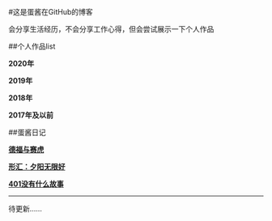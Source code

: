 #这是蛋酱在GitHub的博客

会分享生活经历，不会分享工作心得，但会尝试展示一下个人作品

##个人作品list

**2020年**

**2019年**

**2018年**

**2017年及以前**

##蛋酱日记

[**德福与赛虎**](https://www.douban.com/note/760281543/)

[**形汇：夕阳无限好**](https://mp.weixin.qq.com/s/6joX5Fzcy9nbcSRio7W9CQ)

[**401没有什么故事**](https://mp.weixin.qq.com/s/iEOh9_EpIITIPxw8dbdFpg)

 
***
待更新……

